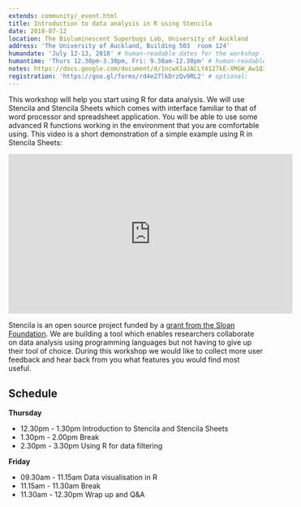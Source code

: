 ```yaml
---
extends: community/_event.html
title: Introduction to data analysis in R using Stencila
date: 2018-07-12
location: The Bioluminescent Superbugs Lab, University of Auckland
address: 'The University of Auckland, Building 503  room 124'
humandate: 'July 12-13, 2018' # human-readable dates for the workshop (e.g., "Feb 17-18, 2020")
humantime: 'Thurs 12.30pm-3.30pm, Fri: 9.30am-12.30pm' # human-readable times for the workshop (e.g., "9:00 am - 4:30 pm")
notes: https://docs.google.com/document/d/1ncwX1aJACLY4127kE-XMGW_Aw1Q3x-qw8fGVS3unbwo/edit?usp=sharing # optional: URL for the workshop collaborative notes, e.g. an Etherpad or Google Docs document
registration: 'https://goo.gl/forms/rd4e27lkDrzQv9RL2' # optional:
---
```


This workshop will help you start using R for data analysis. We will use Stencila and Stencila Sheets which comes with interface familiar to that of word
processor and spreadsheet application. You will be able to use some advanced R functions working in the environment that you are comfortable using.
This video is a short demonstration of a simple example using R in Stencila Sheets:

<iframe width="560" height="315" src="https://www.youtube.com/embed/yeG9msYKSXg" frameborder="0" allow="autoplay; encrypted-media" allowfullscreen></iframe>

Stencila is an open source project funded by a [grant from the Sloan Foundation](http://stenci.la/blog/sloan-grant/). We are building a tool which enables researchers collaborate on data analysis using programming languages but not having to give up their tool of choice. During this workshop we would like to collect more user feedback and hear back from you what features you would find most useful.

## Schedule

**Thursday**

- 12.30pm - 1.30pm Introduction to Stencila and Stencila Sheets
- 1.30pm - 2.00pm Break
- 2.30pm - 3.30pm Using R for data filtering

**Friday**

- 09.30am - 11.15am Data visualisation in R
- 11.15am - 11.30am Break
- 11.30am - 12.30pm Wrap up and Q&A
